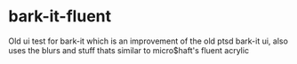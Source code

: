 # bark-it-fluent
Old ui test for bark-it which is an improvement of the old ptsd bark-it ui, also uses the blurs and stuff thats similar to micro$haft's fluent acrylic

